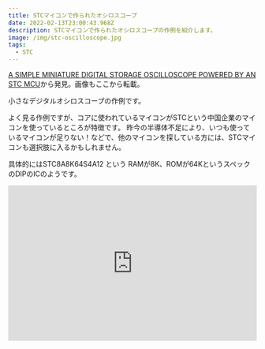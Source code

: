 ```yaml
---
title: STCマイコンで作られたオシロスコープ
date: 2022-02-13T23:00:43.968Z
description: STCマイコンで作られたオシロスコープの作例を紹介します。
image: /img/stc-oscilloscope.jpg
tags:
  - STC
---
```

[A SIMPLE MINIATURE DIGITAL STORAGE OSCILLOSCOPE POWERED BY AN STC MCU](https://www.electronics-lab.com/simple-miniature-digital-storage-oscilloscope-powered-stc-mcu/)から発見。画像もここから転載。

小さなデジタルオシロスコープの作例です。

よく見る作例ですが、コアに使われているマイコンがSTCという中国企業のマイコンを使っているところが特徴です。
昨今の半導体不足により、いつも使っているマイコンが足りない！などで、他のマイコンを探している方には、STCマイコンも選択肢に入るかもしれません。

具体的にはSTC8A8K64S4A12 という RAMが8K、ROMが64KというスペックのDIPのICのようです。

<iframe width="100%" height="315" src="https://www.youtube.com/embed/c6gBv6Jcz7w" title="YouTube video player" frameborder="0" allow="accelerometer; autoplay; clipboard-write; encrypted-media; gyroscope; picture-in-picture" allowfullscreen></iframe>
